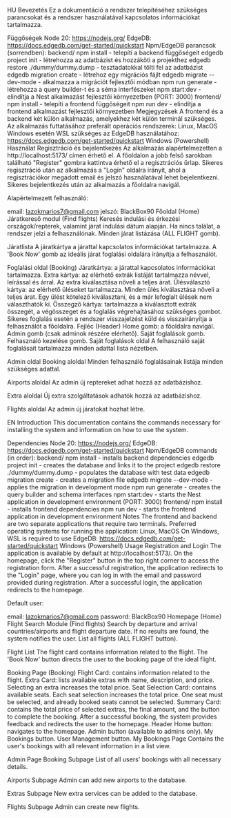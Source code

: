 HU
Bevezetés
Ez a dokumentáció a rendszer telepítéséhez szükséges parancsokat és a rendszer használatával kapcsolatos információkat tartalmazza.

Függőségek
Node 20: https://nodejs.org/
EdgeDB: https://docs.edgedb.com/get-started/quickstart
Npm/EdgeDB parancsok (sorrendben):
backend/
npm install - telepíti a backend függőségeit
edgedb project init - létrehozza az adatbázist és hozzáköti a projekthez
edgedb restore ./dummy/dummy.dump - tesztadatokkal tölti fel az adatbázist
edgedb migration create - létrehoz egy migrációs fájlt
edgedb migrate --dev-mode - alkalmazza a migrációt fejlesztői módban
npm run generate - létrehozza a query builder-t és a séma interfészeket
npm start:dev - elindítja a Nest alkalmazást fejlesztői környezetben (PORT: 3000)
frontend/
npm install - telepíti a frontend függőségeit
npm run dev - elindítja a frontend alkalmazást fejlesztői környezetben
Megjegyzések
A frontend és a backend két külön alkalmazás, amelyekhez két külön terminál szükséges.
Az alkalmazás futtatásához preferált operációs rendszerek: Linux, MacOS
Windows esetén WSL szükséges az EdgeDB használatához: https://docs.edgedb.com/get-started/quickstart Windows (Powershell)
Használat
Regisztráció és bejelentkezés
Az alkalmazás alapértelmezetten a http://localhost:5173/ címen érhető el.
A főoldalon a jobb felső sarokban található "Register" gombra kattintva érhető el a regisztrációs űrlap.
Sikeres regisztráció után az alkalmazás a "Login" oldalra irányít, ahol a regisztrációkor megadott email és jelszó használatával lehet bejelentkezni. Sikeres bejelentkezés után az alkalmazás a főoldalra navigál.

Alapértelmezett felhasználó:

email: lazokmarios7@gmail.com
jelszó: BlackBox90
Főoldal (Home)
Járatkereső modul (Find flights)
Keresés indulási és érkezési országok/repterek, valamint járat indulási dátum alapján. Ha nincs találat, a rendszer jelzi a felhasználónak.
Minden járat listázása (ALL FLIGHT gomb).

Járatlista
A járatkártya a járattal kapcsolatos információkat tartalmazza. A 'Book Now' gomb az ideális járat foglalási oldalára irányítja a felhasználót.

Foglalási oldal (Booking)
Járatkártya: a járattal kapcsolatos információkat tartalmazza.
Extra kártya: az elérhető extrák listáját tartalmazza névvel, leírással és árral. Az extra kiválasztása növeli a teljes árat.
Ülésválasztó kártya: az elérhető üléseket tartalmazza. Minden ülés kiválasztása növeli a teljes árat. Egy ülést kötelező kiválasztani, és a már lefoglalt ülések nem választhatók ki.
Összegző kártya: tartalmazza a kiválasztott extrák összegét, a végösszeget és a foglalás végrehajtásához szükséges gombot. Sikeres foglalás esetén a rendszer visszajelzést küld és visszairányítja a felhasználót a főoldalra.
Fejléc (Header)
Home gomb: a főoldalra navigál.
Admin gomb (csak adminok részére elérhető).
Saját foglalások gomb.
Felhasználó kezelése gomb.
Saját foglalások oldal
A felhasználó saját foglalásait tartalmazza minden adattal lista nézetben.

Admin oldal
Booking aloldal
Minden felhasználó foglalásainak listája minden szükséges adattal.

Airports aloldal
Az admin új reptereket adhat hozzá az adatbázishoz.

Extra aloldal
Új extra szolgáltatások adhatók hozzá az adatbázishoz.

Flights aloldal
Az admin új járatokat hozhat létre.

EN
Introduction
This documentation contains the commands necessary for installing the system and information on how to use the system.

Dependencies
Node 20: https://nodejs.org/
EdgeDB: https://docs.edgedb.com/get-started/quickstart
Npm/EdgeDB commands (in order):
backend/
npm install - installs backend dependencies
edgedb project init - creates the database and links it to the project
edgedb restore ./dummy/dummy.dump - populates the database with test data
edgedb migration create - creates a migration file
edgedb migrate --dev-mode - applies the migration in development mode
npm run generate - creates the query builder and schema interfaces
npm start:dev - starts the Nest application in development environment (PORT: 3000)
frontend/
npm install - installs frontend dependencies
npm run dev - starts the frontend application in development environment
Notes
The frontend and backend are two separate applications that require two terminals.
Preferred operating systems for running the application: Linux, MacOS
On Windows, WSL is required to use EdgeDB: https://docs.edgedb.com/get-started/quickstart Windows (Powershell)
Usage
Registration and Login
The application is available by default at http://localhost:5173/.
On the homepage, click the "Register" button in the top right corner to access the registration form.
After a successful registration, the application redirects to the "Login" page, where you can log in with the email and password provided during registration. After a successful login, the application redirects to the homepage.

Default user:

email: lazokmarios7@gmail.com
password: BlackBox90
Homepage (Home)
Flight Search Module (Find flights)
Search by departure and arrival countries/airports and flight departure date. If no results are found, the system notifies the user.
List all flights (ALL FLIGHT button).

Flight List
The flight card contains information related to the flight. The 'Book Now' button directs the user to the booking page of the ideal flight.

Booking Page (Booking)
Flight Card: contains information related to the flight.
Extra Card: lists available extras with name, description, and price. Selecting an extra increases the total price.
Seat Selection Card: contains available seats. Each seat selection increases the total price. One seat must be selected, and already booked seats cannot be selected.
Summary Card: contains the total price of selected extras, the final amount, and the button to complete the booking. After a successful booking, the system provides feedback and redirects the user to the homepage.
Header
Home button: navigates to the homepage.
Admin button (available to admins only).
My Bookings button.
User Management button.
My Bookings Page
Contains the user's bookings with all relevant information in a list view.

Admin Page
Booking Subpage
List of all users' bookings with all necessary details.

Airports Subpage
Admin can add new airports to the database.

Extras Subpage
New extra services can be added to the database.

Flights Subpage
Admin can create new flights.
